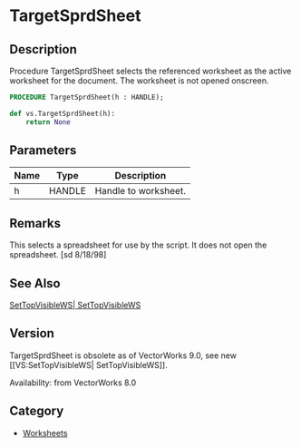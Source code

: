 # TargetSprdSheet

## Description
Procedure TargetSprdSheet selects the referenced worksheet as the active worksheet for the document. The worksheet is not opened onscreen.

```pascal
PROCEDURE TargetSprdSheet(h : HANDLE);
```

```python
def vs.TargetSprdSheet(h):
    return None
```

## Parameters
|Name|Type|Description|
|---|---|---|
|h|HANDLE|Handle to worksheet.|

## Remarks
This selects a spreadsheet for use by the script.  It does not open the spreadsheet. [sd 8/18/98]

## See Also
[SetTopVisibleWS| SetTopVisibleWS](SetTopVisibleWS|%20SetTopVisibleWS.md)

## Version
TargetSprdSheet is obsolete as of VectorWorks 9.0, see new [[VS:SetTopVisibleWS| SetTopVisibleWS]].

Availability: from VectorWorks 8.0

## Category
* [Worksheets](../Categories/Worksheets.md)
